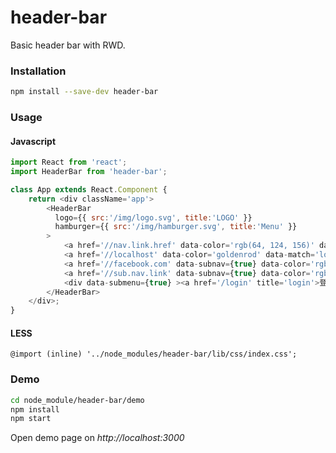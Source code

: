 # header-bar
Basic header bar with RWD.

### Installation
```bash
npm install --save-dev header-bar
```
### Usage
#### Javascript
```js
import React from 'react';
import HeaderBar from 'header-bar';

class App extends React.Component {
    return <div className='app'>
        <HeaderBar
          logo={{ src:'/img/logo.svg', title:'LOGO' }}
          hamburger={{ src:'/img/hamburger.svg', title:'Menu' }}
        >
            <a href='//nav.link.href' data-color='rgb(64, 124, 156)' data-match='nav.link.href'>nav-link-1</a>
            <a href='//localhost' data-color='goldenrod' data-match='local(.*)'>nav-link-2</a>
            <a href='//facebook.com' data-subnav={true} data-color='rgb(62, 86, 155)'><img src='/img/facebook.svg'/></a>
            <a href='//sub.nav.link' data-subnav={true} data-color='rgb(229, 26, 0)'>sub-nav-link</a>
            <div data-submenu={true} ><a href='/login' title='login'>登入</a></div>
        </HeaderBar>
    </div>;
}
```
#### LESS
```less
@import (inline) '../node_modules/header-bar/lib/css/index.css';
```

### Demo
```bash
cd node_module/header-bar/demo
npm install
npm start
```
Open demo page on *http://localhost:3000*
